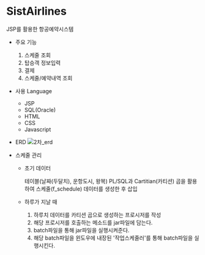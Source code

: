 # SistAirlines
JSP를 활용한 항공예약시스템
  * 주요 기능 
    1. 스케줄 조회 
    2. 탑승객 정보입력 
    3. 결제 
    4. 스케줄/예약내역 조회
  * 사용 Language
    - JSP
    - SQL(Oracle)
    - HTML
    - CSS
    - Javascript
    
  * ERD
  ![2차_erd](https://user-images.githubusercontent.com/48818574/90142091-ea206780-ddb6-11ea-906c-008ae7f45feb.png)

  * 스케줄 관리 
    - 초기 데이터
    
      테이블(날짜(두달치), 운항도시, 왕복) PL/SQL과 Cartitian(카티션) 곱을 활용하여 스케줄(f_schedule) 데이터를 생성한 후 삽입
    - 하루가 지날 때 
        1. 하루치 데이터를 카티션 곱으로 생성하는 프로시저를 작성
        2. 해당 프로시저를 호출하는 메소드를 jar파일에 담는다. 
        3. batch파일을 통해 jar파일을 실행시켜준다. 
        4. 해당 batch파일을 윈도우에 내장된 '작업스케줄러'를 통해 batch파일을 실행시킨다.
 
